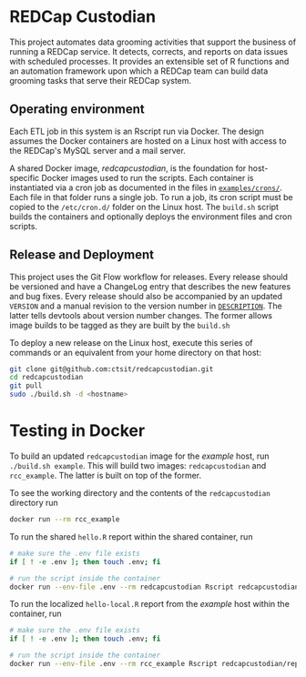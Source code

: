 # REDCap Custodian

This project automates data grooming activities that support the business of running a REDCap service. It detects, corrects, and reports on data issues with scheduled processes. It provides an extensible set of R functions and an automation framework upon which a REDCap team can build data grooming tasks that serve their REDCap system.

## Operating environment

Each ETL job in this system is an Rscript run via Docker. The design assumes the Docker containers are hosted on a Linux host with access to the REDCap's MySQL server and a mail server. 

A shared Docker image, _redcapcustodian_, is the foundation for host-specific Docker images used to run the scripts. Each container is instantiated via a cron job as documented in the files in [`examples/crons/`](examples/crons/). Each file in that folder runs a single job. To run a job, its cron script must be copied to the `/etc/cron.d/` folder on the Linux host. The `build.sh` script builds the containers and optionally deploys the environment files and cron scripts.


## Release and Deployment

This project uses the Git Flow workflow for releases. Every release should be versioned and have a ChangeLog entry that describes the new features and bug fixes. Every release should also be accompanied by an updated `VERSION` and a manual revision to the version number in [`DESCRIPTION`](./DESCRIPTION). The latter tells devtools about version number changes. The former allows image builds to be tagged as they are built by the `build.sh`

To deploy a new release on the Linux host, execute this series of commands or an equivalent from your home directory on that host:

```bash
git clone git@github.com:ctsit/redcapcustodian.git
cd redcapcustodian
git pull
sudo ./build.sh -d <hostname>
```


# Testing in Docker

To build an updated `redcapcustodian` image for the _example_ host, run `./build.sh example`.  This will build two images: `redcapcustodian` and `rcc_example`. The latter is built on top of the former.

To see the working directory and the contents of the `redcapcustodian` directory run

```bash
docker run --rm rcc_example
```

To run the shared `hello.R` report within the shared container, run 

```bash
# make sure the .env file exists
if [ ! -e .env ]; then touch .env; fi

# run the script inside the container
docker run --env-file .env --rm redcapcustodian Rscript redcapcustodian/report/hello.R
```

To run the localized `hello-local.R` report from the _example_ host within the container, run 

```bash
# make sure the .env file exists
if [ ! -e .env ]; then touch .env; fi

# run the script inside the container
docker run --env-file .env --rm rcc_example Rscript redcapcustodian/report/hello-local.R
```
